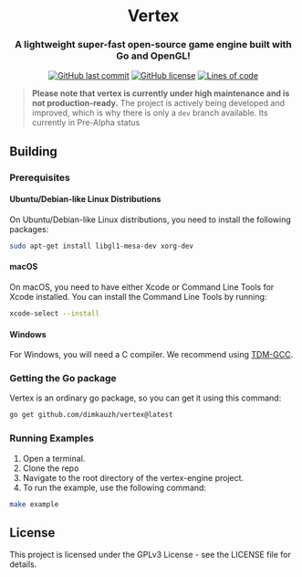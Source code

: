<h1 align="center">Vertex</h1>
<h3 align="center">A lightweight super-fast open-source game engine built with Go and OpenGL!</h3>

<p align="center">
  <a href="https://github.com/dimkauzh/vertex"><img alt="GitHub last commit" src="https://img.shields.io/github/last-commit/dimkauzh/vertex"></a>
  <a href="https://github.com/dimkauzh/vertex"><img alt="GitHub license" src="https://img.shields.io/github/license/dimkauzh/vertex"></a>
  <a href="https://github.com/dimkauzh/vertex"><img alt="Lines of code" src="https://tokei.rs/b1/github/dimkauzh/vertex?category=lines"></a>
</p>

> **Please note that vertex is currently under high maintenance and is not production-ready.** The project is actively being developed and improved, which is why there is only a `dev` branch available. Its currently in Pre-Alpha status


## Building

### Prerequisites
#### Ubuntu/Debian-like Linux Distributions
On Ubuntu/Debian-like Linux distributions, you need to install the following packages:

```bash
sudo apt-get install libgl1-mesa-dev xorg-dev
```
#### macOS
On macOS, you need to have either Xcode or Command Line Tools for Xcode installed. You can install the Command Line Tools by running:

```bash
xcode-select --install
```

#### Windows
For Windows, you will need a C compiler. We recommend using [TDM-GCC](https://jmeubank.github.io/tdm-gcc/download/).

### Getting the Go package
Vertex is an ordinary go package, so you can get it using this command:
```bash
go get github.com/dimkauzh/vertex@latest
```

### Running Examples
1. Open a terminal.
2. Clone the repo
3. Navigate to the root directory of the vertex-engine project.
4. To run the example, use the following command:
```bash
make example
```
## License
This project is licensed under the GPLv3 License - see the LICENSE file for details.
